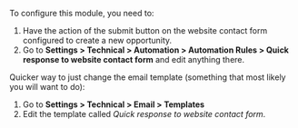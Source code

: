 To configure this module, you need to:

1.  Have the action of the submit button on the website contact form configured to
    create a new opportunity.
2.  Go to **Settings \> Technical \> Automation \> Automation Rules \>
    Quick response to website contact form** and edit anything there.

Quicker way to just change the email template (something that most
likely you will want to do):

1.  Go to **Settings \> Technical \> Email \> Templates**
2.  Edit the template called *Quick response to website contact form*.
